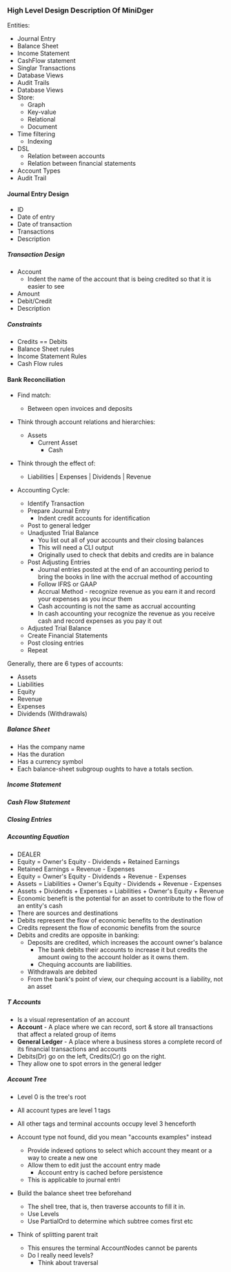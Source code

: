 ### High Level Design Description Of MiniDger

Entities:
  - Journal Entry
  - Balance Sheet
  - Income Statement
  - CashFlow statement
  - Singlar Transactions
  - Database Views
  - Audit Trails
  - Database Views
  - Store:
    - Graph
    - Key-value 
    - Relational
    - Document
  - Time filtering
    - Indexing
  - DSL
    - Relation between accounts
    - Relation between financial statements
  - Account Types
  - Audit Trail


#### Journal Entry Design
- ID
- Date of entry
- Date of transaction
- Transactions
- Description

##### Transaction Design
- Account
  - Indent the name of the account that is being credited so that it is easier to see
- Amount
- Debit/Credit
- Description

##### Constraints
- Credits == Debits
- Balance Sheet rules
- Income Statement Rules
- Cash Flow rules

#### Bank Reconciliation
- Find match:
  - Between open invoices and deposits

- Think through account relations and hierarchies:
  - Assets
    - Current Asset
      - Cash

- Think through the effect of:
  - Liabilities | Expenses | Dividends | Revenue

- Accounting Cycle:
  - Identify Transaction
  - Prepare Journal Entry
    - Indent credit accounts for identification
  - Post to general ledger
  - Unadjusted Trial Balance
    - You list out all of your accounts and their closing balances
    - This will need a CLI output
    - Originally used to check that debits and credits are in balance
  - Post Adjusting Entries
    - Journal entries posted at the end of an accounting period to bring the books in line with the accrual method of accounting
    - Follow IFRS or GAAP
    - Accrual Method - recognize revenue as you earn it and record your expenses as you incur them
    - Cash accounting is not the same as accrual accounting
    - In cash accounting your recognize the revenue as you receive cash and record expenses as you pay it out
  - Adjusted Trial Balance
  - Create Financial Statements
  - Post closing entries
  - Repeat

Generally, there are 6 types of accounts:
- Assets
- Liabilities
- Equity
- Revenue
- Expenses 
- Dividends (Withdrawals)


##### Balance Sheet
- Has the company name
- Has the duration
- Has a currency symbol
- Each balance-sheet subgroup oughts to have a totals section.
  
##### Income Statement

##### Cash Flow Statement

##### Closing Entries

##### Accounting Equation
- DEALER
- Equity = Owner's Equity - Dividends + Retained Earnings
- Retained Earnings = Revenue - Expenses
- Equity = Owner's Equity - Dividends + Revenue - Expenses
- Assets = Liabilities + Owner's Equity - Dividends + Revenue - Expenses
- Assets + Dividends + Expenses = Liabilities + Owner's Equity + Revenue
- Economic benefit is the potential for an asset to contribute to the flow of an entity's cash
- There are sources and destinations
- Debits represent the flow of economic benefits to the destination
- Credits represent the flow of economic benefits from the source
- Debits and credits are opposite in banking:
  - Deposits are credited, which increases the account owner's balance
    - The bank debits their accounts to increase it but credits the amount owing to the account holder as it owns them.
    - Chequing accounts are liabilities.
  - Withdrawals are debited
  - From the bank's point of view, our chequing account is a liability, not an asset


##### T Accounts
- Is a visual representation of an account
- __Account__ - A place where we can record, sort & store all transactions that affect a related group of items
- __General Ledger__ - A place where a business stores a complete record of its financial transactions and accounts
- Debits(Dr) go on the left, Credits(Cr) go on the right.
- They allow one to spot errors in the general ledger


##### Account Tree
- Level 0 is the tree's root
- All account types are level 1 tags
- All other tags and terminal accounts occupy level 3 henceforth

- Account type not found, did you mean "accounts examples" instead
  - Provide indexed options to select which account they meant or a way to create a new one
  - Allow them to edit just the account entry made
    - Account entry is cached before persistence
  - This is applicable to journal entri


- Build the balance sheet tree beforehand
  - The shell tree, that is, then traverse accounts to fill it in.
  - Use Levels
  - Use PartialOrd to determine which subtree comes first etc

- Think of splitting parent trait
  - This ensures the terminal AccountNodes cannot be parents
  - Do I really need levels?
    - Think about traversal